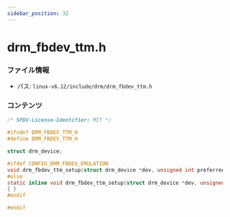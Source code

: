 ```yaml
---
sidebar_position: 32
---
```

# drm_fbdev_ttm.h

### ファイル情報

- パス: `linux-v6.12/include/drm/drm_fbdev_ttm.h`

### コンテンツ

```h
/* SPDX-License-Identifier: MIT */

#ifndef DRM_FBDEV_TTM_H
#define DRM_FBDEV_TTM_H

struct drm_device;

#ifdef CONFIG_DRM_FBDEV_EMULATION
void drm_fbdev_ttm_setup(struct drm_device *dev, unsigned int preferred_bpp);
#else
static inline void drm_fbdev_ttm_setup(struct drm_device *dev, unsigned int preferred_bpp)
{ }
#endif

#endif

```
